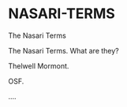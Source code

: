 # NASARI-TERMS
The Nasari Terms

The Nasari Terms. What are they?

Thelwell Mormont.

OSF.

....



